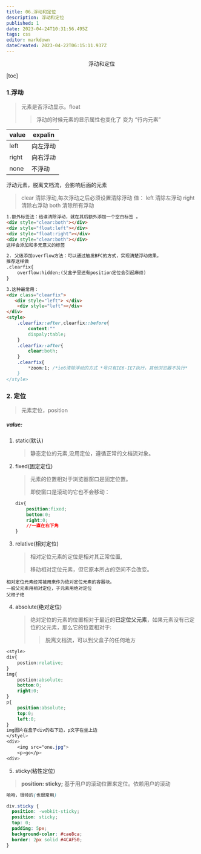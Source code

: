 ```yaml
---
title: 06.浮动和定位
description: 浮动和定位
published: 1
date: 2023-04-24T10:31:56.495Z
tags: css
editor: markdown
dateCreated: 2023-04-22T06:15:11.937Z
---
```


<center>浮动和定位</center>

[toc]

### 1.浮动

> 元素是否浮动显示。float
>
> > 浮动的时候元素的显示属性也变化了 变为 “行内元素”

| value | expalin  |
| ----- | -------- |
| left  | 向左浮动 |
| right | 向右浮动 |
| none  | 不浮动   |

浮动元素，脱离文档流，会影响后面的元素

> 	clear 清除浮动,每次浮动之后必须设置清除浮动
> 	    值： left 清除左浮动
> 	    right 清除右浮动
> 	    both 清除所有浮动

```html
1.额外标签法：给谁清除浮动，就在其后额外添加一个空白标签 。
<div style="clear:both"></div>
<div style="float:left"></div>
<div style="float:right"></div>
<div style="clear:both"></div>
这样会添加和多无意义的标签

2. 父级添加overflow方法：可以通过触发BFC的方式，实现清楚浮动效果。
推荐这样做
.clearfix{
	overflow:hidden;(父盒子里还有position定位会引起麻烦)
}

3.这种最常用：
<div class="clearfix">
   <div style="left"> </div>
    <div style="left"></div>
</div>
<style>
    .clearfix::after,clearfix::before{
        content:""
        dispaly:table;
    }
    .clearfix::after{
        clear:both;
    }
    .clearfix{
        *zoom:1; /*ie6清除浮动的方式 *号只有IE6-IE7执行，其他浏览器不执行*
    }
</style>
```



### 2. 定位

> 元素定位，position

##### value:

1. static(默认)

   > 静态定位的元素,没用定位，遵循正常的文档流对象。

2. fixed(固定定位)

   > 元素的位置相对于浏览器窗口是固定位置。
   >
   > 即使窗口是滚动的它也不会移动：

   ```css
   div{
       position:fixed;
       bottom:0;
       right:0;
       //一直在右下角
   }
   ```

3. relative(相对定位)

   > 相对定位元素的定位是相对其正常位置,
   >
   > 移动相对定位元素，但它原本所占的空间不会改变。

```
相对定位元素经常被用来作为绝对定位元素的容器块。
一般父元素用相对定位，子元素用绝对定位
父相子绝
```

4. absolute(绝对定位)

   > 绝对定位的元素的位置相对于最近的**已定位父元素**，如果元素没有已定位的父元素，那么它的位置相对于<html>:
   >
   > > 脱离文档流，可以到父盒子的任何地方

```css
<style>
div{
    postion:relative;
}
img{
    postion:absolute;
   	bottom:0;
    right:0;
}
p{
    position:absolute;
    top:0;
    left:0;
}
img图片在盒子div的右下边，p文字在坐上边
</styel>
<div>
	<img src="one.jpg">	
	<p>go</p>
<div>
```



5. sticky(粘性定位)

> **position: sticky;** 基于用户的滚动位置来定位。依赖用户的滚动

```css
哈哈，很帅的(也很常用)

div.sticky {
  position: -webkit-sticky;
  position: sticky;
  top: 0;
  padding: 5px;
  background-color: #cae8ca;
  border: 2px solid #4CAF50; 
}
```